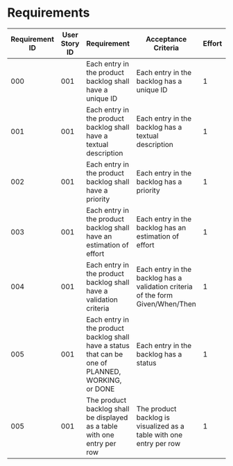 # Requirements

| Requirement ID | User Story ID | Requirement | Acceptance Criteria | Effort | Priority | Status |
|----------------|---------------|-------------|---------------------|--------|----------|--------|
|            000 |           001 | Each entry in the product backlog shall have a unique ID| Each entry in the backlog has a unique ID | 1 | Necessary | Verified |
|            001 |           001 | Each entry in the product backlog shall have a textual description   | Each entry in the backlog has a textual description | 1 | Necessary | Verified |
|            002 |           001 | Each entry in the product backlog shall have a priority | Each entry in the backlog has a priority | 1 | Necessary | Verified |
|            003 |           001 | Each entry in the product backlog shall have an estimation of effort | Each entry in the backlog has an estimation of effort | 1 | Necessary | Verified |
|            004 |           001 | Each entry in the product backlog shall have a validation criteria   | Each entry in the backlog has a validation criteria of the form Given/When/Then | 1 | Necessary | Verified |
|            005 |           001 | Each entry in the product backlog shall have a status that can be one of PLANNED, WORKING, or DONE | Each entry in the backlog has a status | 1 | Necessary | Verified |
|            005 |           001 | The product backlog shall be displayed as a table with one entry per row | The product backlog is visualized as a table with one entry per row | 1 | Necessary | Verified |
